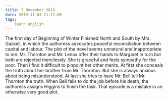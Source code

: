 ```yaml
---
title: 7 November 2018
date: 2019-11-03 21:11:00
tags:
    learn english
---
```


The first day of Beginning of Winter
Finished North and South by Mrs. Gaskell, in which the authoress advocates peaceful reconciliation between capital and labour. The plot of the novel seems unnatural and inappropriate to me. Mr. Thornton and Mr. Lenox offer their hands to Margaret in turn but both are rejected mercilessly. She is graceful and feels sympathy for the poor. Then I find it difficult to pinpoint her other merits. At first she conceals the truth about her brother from Mr. Thornton. But she is always anxious about being misunderstood. At last she tries to have Mr. Bell tell Mr. Thornton the truth. When Bell fails to do the job before his death, the authoress assigns Higgins to finish the task. That episode is a mistake in an otherwise very good plot. 